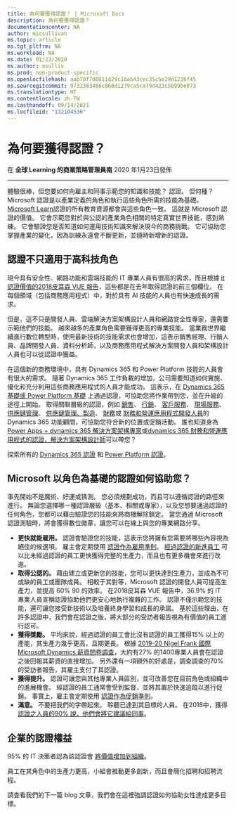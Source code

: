 ```yaml
---
title: 為何要獲得認證？ | Microsoft Docs
description: 為何要獲得認證？
documentationcenter: NA
author: micsullivan
ms.topic: article
ms.tgt_pltfrm: NA
ms.workload: NA
ms.date: 01/23/2020
ms.author: msulliv
ms.prod: non-product-specific
ms.openlocfilehash: aab70f7d0811d29c1bab43cec35c5e29d1236f45
ms.sourcegitcommit: 9732383406c868d1279ca5ca79d423c5b99be073
ms.translationtype: HT
ms.contentlocale: zh-TW
ms.lasthandoff: 09/14/2021
ms.locfileid: "132104536"
---
```

# <a name="why-get-certified"></a>為何要獲得認證？

在 **全球 Learning 的商業策略管理員南** 2020 年1月23日發佈

___

體驗很棒，但您要如何向雇主和同事示範您的知識和技能？ 認證。 但何種？ Microsoft 認證是以產業定義的角色和執行這些角色所需的技能為基礎。 [Microsoft Learn](https://www.microsoft.com/learning/default.aspx?WT.mc_id=BABlog6__Microsoft%20Learn-blog-wwl)認證的所有教育資源都會與這些角色一致。 這就是 Microsoft 認證的價值。 它會示範您對於與公認的產業角色相關的特定真實世界技能，感到熟練。 它會驗證您是否知道如何運用技術知識來解決現今的商務挑戰。 它可協助您掌握產業的變化，因為訓練永遠會不斷更新，並隨時新增新的認證。

## <a name="certification-isnt-just-for-high-tech-roles"></a>認證不只適用于高科技角色

現今具有安全性、網路功能和雲端技能的 IT 專業人員有很高的需求，而且根據 [it 認證價值的2018皮耳森 VUE 報告](https://home.pearsonvue.com/voc?WT.mc_id=BABlog6__Microsoft%20Learn-blog-wwl)，這些都是在去年取得認證的前三個欄位。 在每個領域（包括商務應用程式）中，對於具有 AI 技能的人員也有快速成長的需求。

但是，這不只是開發人員、雲端解決方案架構設計人員和網路安全性專家，還需要示範他們的技能。 越來越多的產業角色需要獲得更高的專業技能。 當業務世界繼續進行數位轉型時，使用最新技術的技能需求也會增加，這表示銷售經理、行銷人員、品牌開發人員、資料分析師，以及商務應用程式解決方案開發人員和架構設計人員也可以從認證中獲益。

在這個新的商務環境中，具有 Dynamics 365 和 Power Platform 技能的人員會有很大的需求。 隨著 Dynamics 365 工作負載的增加，公司需要知道如何實施、優化和充分利用這些商務應用程式的人員才能成功。 這表示，在 [Dynamics 365 基礎或 Power Platform 基礎](https://docs.microsoft.com/learn/certifications/power-platform-fundamentals?WT.mc_id=BABlog6__Microsoft%20Learn-blog-wwl) 上通過認證，可協助您將作業帶到您，並在升級的途徑上開始。 取得關聯層級的認證，例如 [銷售](https://www.microsoft.com/learning/d365-functional-consultant-sales.aspx?WT.mc_id=BABlog6__Microsoft%20Learn-blog-wwl)、 [行銷](https://www.microsoft.com/learning/d365-functional-consultant-marketing.aspx)、 [客戶服務](https://www.microsoft.com/learning/d365-functional-consultant-customer-service.aspx?WT.mc_id=BABlog6__Microsoft%20Learn-blog-wwl)、 [現場服務](https://www.microsoft.com/learning/d365-functional-consultant-field-service.aspx?WT.mc_id=BABlog6__Microsoft%20Learn-blog-wwl)、 [供應鏈管理](https://www.microsoft.com/learning/d365-functional-consultant-supply-chain-management.aspx?WT.mc_id=BABlog6__Microsoft%20Learn-blog-wwl)、 [供應鏈管理、製造](https://www.microsoft.com/learning/d365-functional-consultant-manufacturing.aspx?WT.mc_id=BABlog6__Microsoft%20Learn-blog-wwl)、 [財務](https://docs.microsoft.com/learn/certifications/d365-functional-consultant-financials?WT.mc_id=BABlog6__Microsoft%20Learn-blog-wwl)或 [財務和營運應用程式開發人員](https://docs.microsoft.com/learn/certifications/exams/mb-500?WT.mc_id=BABlog6__Microsoft%20Learn-blog-wwl)的 Dynamics 365 功能顧問，可協助您符合新的位置或促銷活動。 誰也知道身為[Power Apps + dynamics 365 解決方案架構專家](https://docs.microsoft.com/learn/certifications/exams/mb-600?WT.mc_id=BABlog6__Microsoft%20Learn-blog-wwl)或[dynamics 365 財務和營運應用程式的認證，解決方案架構設計師](https://docs.microsoft.com/learn/certifications/exams/mb-700?WT.mc_id=BABlog6__Microsoft%20Learn-blog-wwl)可以帶您？

探索所有的 [Dynamics 365 認證](https://docs.microsoft.com/learn/certifications/browse/?products=dynamics?WT.mc_id=BABlog6__Microsoft%20Learn-blog-wwl) 和 [Power Platform 認證](https://docs.microsoft.com/learn/certifications/browse/?products=power-platform?WT.mc_id=BABlog6__Microsoft%20Learn-blog-wwl)。

## <a name="how-can-microsoft-role-based-certification-help-you"></a>Microsoft 以角色為基礎的認證如何協助您？

事先開始不是魔術、好運或猜測。 您必須規劃成功，而且可以遵循認證的路徑來進行。 無論您選擇哪一種認證層級（基本、相關或專家），以及您想要通過認證的任何角色，您都可以藉由驗證您的技能來將商機解除鎖定。 當您通過 Microsoft 認證測驗時，將會獲得數位徽章，讓您可以在線上與您的專業網路分享。

- **更快就能雇用。** 認證會驗證您的技能，這表示您將擁有您需要將哪些內容視為絕佳的候選項。 雇主會定期使用 [認證作為雇用準則](https://www.burning-glass.com/research-project/certifications/)。 [經過認證的新進員工](https://download.microsoft.com/download/C/3/0/C3068200-2F9B-4D8D-BF5D-32E1F7ED669A/IDC_Microsoft_How_Cloud_Skills_Are_Accelerating_IT_Pro_Careers_May_2017.pdf) 可以比未經過認證的員工更快獲得完整的生產力，而且也有更多機會來進行改進。
- **取得公認的。** 藉由建立或更新您的技能，您可以更快達到生產力，並成為不可或缺的員工或團隊成員。 相較于其對等，Microsoft 認證的開發人員可提高生產力，並提高 60% 90 的效率。 在2018皮耳森 VUE 報告中，36.9% 的 IT 專業人員宣稱認證協助他們更安心地執行複雜的工作。 認證不僅示範您的技能，還可讓您接受新技術以及培養終身學習和成長的承諾。 基於這些理由，在許多認證中，我們會在認證之後，將大部分的受訪者報告視為有價值的員工進行認可。
- **獲得獎勵。** 平均來說，經過認證的員工會比沒有認證的員工獲得15% 以上的產能，其生產力幾乎更高，且期更長。 根據 [2019-20 Nigel Frank 國際 Microsoft Dynamics 薪資問卷調查](https://www.nigelfrank.com/microsoft-dynamics-salary-survey/)，大約有27% 的1400專業人員會在認證之後回報其薪資的直接增加。 另外還有一項額外的好處是，調查調查的70% 的受訪者報告，其雇主支付了其認證。
- **獲得提升。** 認證可讓您與其他專業人員區別，並可改善您在目前角色或組織中的進展機會。 經認證的員工通常會受到監督，並將其置於快速追蹤以進行促銷。 事實上，雇主會定期使用 [認證作為促銷準則](https://www.burning-glass.com/research-project/certifications/)。
- **滿意。** 不要把我們的字帶起來。 聆聽已達到其目標的人員。 在2018中，獲得 [認證之人員的90% 說，他們會將它建議給同事](https://www.pearsonvue.com/voc/)。

## <a name="certification-benefits-businesses-too"></a>企業的認證權益

95% 的 IT 決策者認為該認證會 [將價值增加到組織](https://www.globalknowledge.com/us-en/content/salary-report/it-skills-and-salary-report/)。

員工在其角色中的生產力更高，小組會推動更多創新，而且會簡化招聘和招聘流程。

請查看我們的下一篇 blog 文章，我們會在這裡強調認證如何協助女性達成更多目標。